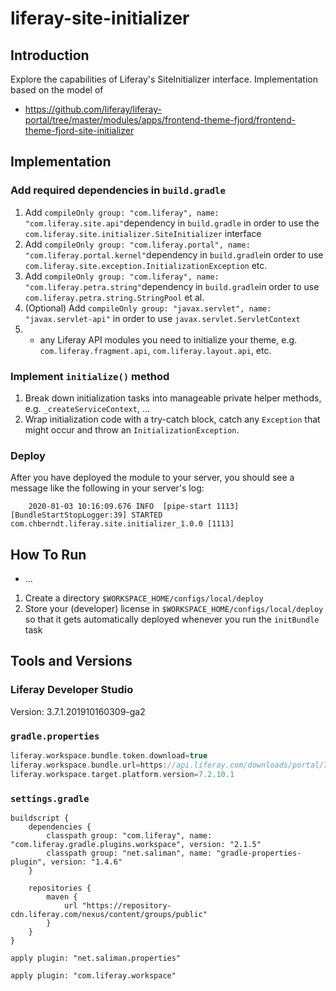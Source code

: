 # liferay-site-initializer

## Introduction


Explore the capabilities of Liferay's SiteInitializer interface. Implementation based on the model of 

* https://github.com/liferay/liferay-portal/tree/master/modules/apps/frontend-theme-fjord/frontend-theme-fjord-site-initializer

## Implementation

### Add required dependencies in `build.gradle`

1. Add 	`compileOnly group: "com.liferay", name: "com.liferay.site.api"`dependency in `build.gradle` in order to use the `com.liferay.site.initializer.SiteInitializer` interface
1. Add `compileOnly group: "com.liferay.portal", name: "com.liferay.portal.kernel"`dependency in `build.gradle`in order to use `com.liferay.site.exception.InitializationException` etc.
1. Add `compileOnly group: "com.liferay", name: "com.liferay.petra.string"`dependency in `build.gradle`in order to use `com.liferay.petra.string.StringPool` et al.
1. (Optional) Add `compileOnly group: "javax.servlet", name: "javax.servlet-api"` in order to use `javax.servlet.ServletContext`
1. + any Liferay API modules you need to initialize your theme, e.g. `com.liferay.fragment.api`, `com.liferay.layout.api`, etc.

### Implement `initialize()` method

1. Break down initialization tasks into manageable private helper methods, e.g. `_createServiceContext`, ...
1. Wrap initialization code with a try-catch block, catch any `Exception` that might occur and throw an `InitializationException`.

### Deploy

After you have deployed the module to your server, you should see a message like the following in your server's log: 

```
	2020-01-03 10:16:09.676 INFO  [pipe-start 1113][BundleStartStopLogger:39] STARTED com.chberndt.liferay.site.initializer_1.0.0 [1113]
```




## How To Run

* ...
1. Create a directory `$WORKSPACE_HOME/configs/local/deploy`
1. Store your (developer) license in `$WORKSPACE_HOME/configs/local/deploy` so that it gets automatically deployed whenever you run the `initBundle` task

## Tools and Versions

### Liferay Developer Studio

Version: 3.7.1.201910160309-ga2

### `gradle.properties`

```groovy
liferay.workspace.bundle.token.download=true
liferay.workspace.bundle.url=https://api.liferay.com/downloads/portal/7.2.10.1/liferay-dxp-tomcat-7.2.10.1-sp1-20191009103614075.7z
liferay.workspace.target.platform.version=7.2.10.1
```

### `settings.gradle`

```
buildscript {
	dependencies {
		classpath group: "com.liferay", name: "com.liferay.gradle.plugins.workspace", version: "2.1.5"
		classpath group: "net.saliman", name: "gradle-properties-plugin", version: "1.4.6"
	}

	repositories {
		maven {
			url "https://repository-cdn.liferay.com/nexus/content/groups/public"
		}
	}
}

apply plugin: "net.saliman.properties"

apply plugin: "com.liferay.workspace"
```


